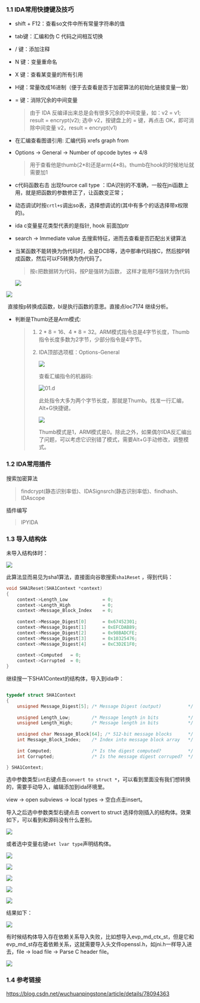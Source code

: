 ### 1.1 IDA常用快捷键及技巧

- shift + F12：查看so文件中所有常量字符串的值

- tab键：汇编和伪 C 代码之间相互切换

- / 键：添加注释

- N 键：变量重命名

- X 键：查看某变量的所有引用

- H键：常量改成16进制（便于去查看是否于加密算法的初始化链接变量一致）

- = 键：消除冗余的中间变量

  > 由于 IDA 反编译出来总是会有很多冗余的中间变量，如：v2 = v1; result = encrypt(v2); 选中 v2，按键盘上的 = 键，再点击 OK，即可消除中间变量 v2，result = encrypt(v1)

- 在汇编查看图谱引用: 汇编代码 xrefs graph from

- Options -> General -> Number of opcode bytes -> 4/8 

  > 用于查看他是thumb(2\*8)还是arm(4\*8)。thumb在hook的时候地址就需要加1

- c代码函数右击 出现fource call type ：IDA识别的不准确，一般在jni函数上用，就是把函数的参数修正了，让函数变正常；

- 动态调试时按`crtl+s`调出so表，选择想调试的(其中有多个的话选择带x权限的)。

- ida c变量星花类型代表的是指针, hook 前面加ptr

- search -> Immediate value 去搜索特征，进而去查看是否匹配出关键算法

- 当某函数不能转换为伪代码时，全是DCB等，选中那串代码按C，然后按P转成函数，然后可以F5转换为伪代码了。

  > 按`c`把数据转为代码，按P是强转为函数， 这样才能用F5强转为伪代码

  ![](pic/01.a.png)



![](pic/01.b.png)

​     直接按p转换成函数，bl是执行函数的意思。直接点loc7174 继续分析。

- 判断是Thumb还是Arm模式:

  > 1. 2 * 8 = 16、4 * 8 = 32。ARM模式指令总是4字节长度，Thumb指令长度多数为2字节，少部分指令是4字节。
  >
  > 2. IDA顶部选项框：Options-General
  >
  >    ![](pic/01.c.png)
  >
  >    查看汇编指令的机器码:
  >
  >    ![01.d](pic/01.d.png)
  >
  >    此处指令大多为两个字节长度，那就是Thumb。找准一行汇编，Alt+G快捷键。
  >
  >    ![](pic/01.e.png)
  >
  >    Thumb模式是1，ARM模式是0。除此之外，如果偶尔IDA反汇编出了问题，可以考虑它识别错了模式，需要Alt+G手动修改，调整模式。



### 1.2 IDA常用插件

搜索加密算法

> findcrypt(静态识别率低)、IDASignsrch(静态识别率低)、findhash、IDAscope

插件编写

> IPYIDA



### 1.3 导入结构体

未导入结构体时：

![](pic/02.a.png)

此算法显而易见为sha1算法，直接面向谷歌搜索`sha1Reset` ，得到代码：

```c
void SHA1Reset(SHA1Context *context)
{
    context->Length_Low             = 0;
    context->Length_High            = 0;
    context->Message_Block_Index    = 0;
 
    context->Message_Digest[0]      = 0x67452301;
    context->Message_Digest[1]      = 0xEFCDAB89;
    context->Message_Digest[2]      = 0x98BADCFE;
    context->Message_Digest[3]      = 0x10325476;
    context->Message_Digest[4]      = 0xC3D2E1F0;
 
    context->Computed   = 0;
    context->Corrupted  = 0;
}
```

继续搜一下SHA1Context的结构体，导入到ida中：

```c

typedef struct SHA1Context
{
    unsigned Message_Digest[5]; /* Message Digest (output)          */
 
    unsigned Length_Low;        /* Message length in bits           */
    unsigned Length_High;       /* Message length in bits           */
 
    unsigned char Message_Block[64]; /* 512-bit message blocks      */
    int Message_Block_Index;    /* Index into message block array   */
 
    int Computed;               /* Is the digest computed?          */
    int Corrupted;              /* Is the message digest corruped?  */

} SHA1Context;
```

选中参数类型`int`右键点击`convert to struct *`，可以看到里面没有我们想转换的，需要手动导入，编辑添加到ida环境里。

view -> open subviews -> local types -> 空白点击insert。

导入之后选中参数类型右键点击 convert to struct 选择你刚插入的结构体。效果如下，可以看到和源码没有什么差别。

![](pic/02.b.png)

或者选中变量右键`set lvar type`声明结构体。

![](pic/03.a.png)

![](pic/03.b.png)

![](pic/03.c.png)

![](pic/03.d.png)

![](pic/03.e.png)

结果如下：

![](pic/03.f.png)

有时候结构体导入存在依赖关系导入失败，比如想导入evp_md_ctx_st，但是它和evp_md_st存在着依赖关系，这就需要导入头文件openssl.h，如jni.h一样导入进去，file -> load file -> Parse C header file。

![](pic/02.c.png)



### 1.4 参考链接

https://blog.csdn.net/wuchuanpingstone/article/details/78094363
